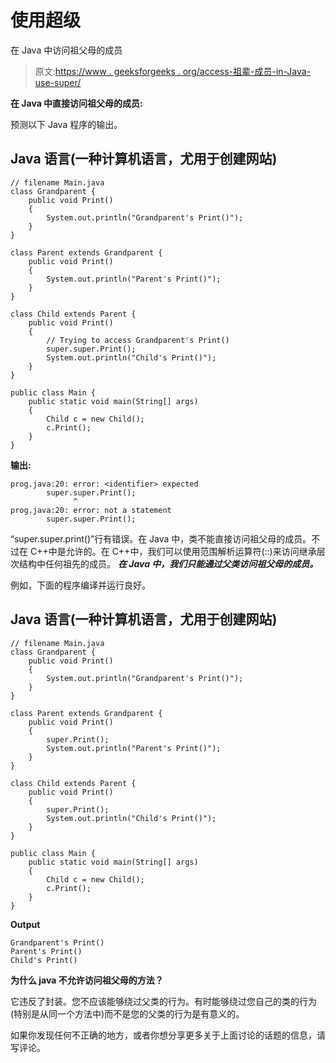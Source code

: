 # 使用超级

在 Java 中访问祖父母的成员

> 原文:[https://www . geeksforgeeks . org/access-祖辈-成员-in-Java-use-super/](https://www.geeksforgeeks.org/accessing-grandparents-member-in-java-using-super/)

**在 Java 中直接访问祖父母的成员:**

预测以下 Java 程序的输出。

## Java 语言(一种计算机语言，尤用于创建网站)

```
// filename Main.java
class Grandparent {
    public void Print()
    {
        System.out.println("Grandparent's Print()");
    }
}

class Parent extends Grandparent {
    public void Print()
    {
        System.out.println("Parent's Print()");
    }
}

class Child extends Parent {
    public void Print()
    {
        // Trying to access Grandparent's Print()
        super.super.Print();
        System.out.println("Child's Print()");
    }
}

public class Main {
    public static void main(String[] args)
    {
        Child c = new Child();
        c.Print();
    }
}
```

**输出:**

```
prog.java:20: error: <identifier> expected
        super.super.Print();
              ^
prog.java:20: error: not a statement
        super.super.Print(); 
```

“super.super.print()”行有错误。在 Java 中，类不能直接访问祖父母的成员。不过在 C++中是允许的。在 C++中，我们可以使用范围解析运算符(::)来访问继承层次结构中任何祖先的成员。 ***在 Java 中，我们只能通过父类访问祖父母的成员。***

例如，下面的程序编译并运行良好。

## Java 语言(一种计算机语言，尤用于创建网站)

```
// filename Main.java
class Grandparent {
    public void Print()
    {
        System.out.println("Grandparent's Print()");
    }
}

class Parent extends Grandparent {
    public void Print()
    {
        super.Print();
        System.out.println("Parent's Print()");
    }
}

class Child extends Parent {
    public void Print()
    {
        super.Print();
        System.out.println("Child's Print()");
    }
}

public class Main {
    public static void main(String[] args)
    {
        Child c = new Child();
        c.Print();
    }
}
```

**Output**

```
Grandparent's Print()
Parent's Print()
Child's Print()

```

**为什么 java 不允许访问祖父母的方法？**

它违反了封装。您不应该能够绕过父类的行为。有时能够绕过您自己的类的行为(特别是从同一个方法中)而不是您的父类的行为是有意义的。

如果你发现任何不正确的地方，或者你想分享更多关于上面讨论的话题的信息，请写评论。